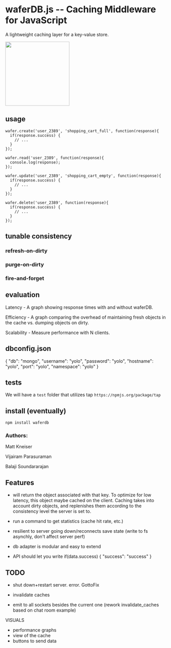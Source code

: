 waferDB.js -- Caching Middleware for JavaScript
==========

A lightweight caching layer for a key-value store.

<img src="http://semiaccurate.com/assets/uploads/2011/05/TSMC-Wafer.jpg" width="200px">

## usage

    wafer.create('user_2389', 'shopping_cart_full', function(response){
      if(response.success) {
        // ...
      }
    });

    wafer.read('user_2389', function(response){
      console.log(response);
    });

    wafer.update('user_2389', 'shopping_cart_empty', function(response){
      if(response.success) {
        // ...
      }
    });

    wafer.delete('user_2389', function(response){
      if(response.success) {
        // ...
      }
    });

## tunable consistency

### refresh-on-dirty

### purge-on-dirty

### fire-and-forget

## evaluation

Latency - A graph showing response times with and without waferDB.

Efficiency - A graph comparing the overhead of maintaining fresh objects in the cache vs. dumping objects on dirty.

Scalability - Measure performance with N clients.

## dbconfig.json

  {
    "db": "mongo",
    "username": "yolo",
    "password": "yolo",
    "hostname": "yolo",
    "port": "yolo",
    "namespace": "yolo"
  }

## tests

We will have a `test` folder that utilizes tap `https://npmjs.org/package/tap`

## install (eventually)

`npm install waferdb`

### Authors:

Matt Kneiser

Vijairam Parasuraman

Balaji Soundararajan

## Features

- will return the object associated with that key. To optimize for low latency, this object maybe cached on the client. Caching takes into account dirty objects, and replenishes them according to the consistency level the server is set to.

- run a command to get statistics (cache hit rate, etc.)

- resilient to server going down/reconnects save state (write to fs asynchly, don't affect server perf)

- db adapter is modular and easy to extend

- API should let you write if(data.success) { "success": "success" }

## TODO
- shut down+restart server. error. GottoFix

- invalidate caches
- emit to all sockets besides the current one (rework invalidate_caches based on chat room example)

VISUALS
- performance graphs
- view of the cache
- buttons to send data
